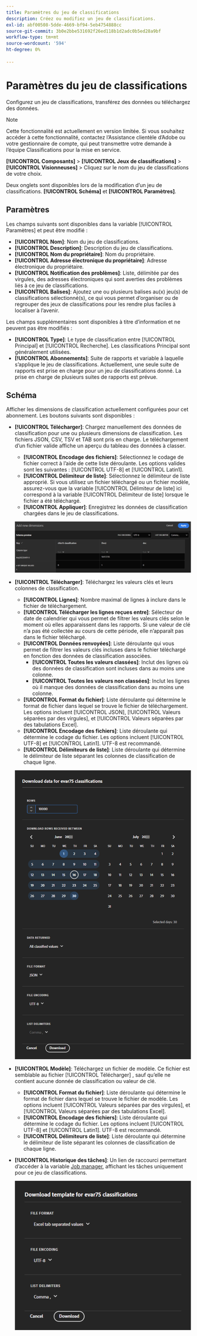 ```yaml
---
title: Paramètres du jeu de classifications
description: Créez ou modifiez un jeu de classifications.
exl-id: abf00508-5dde-4669-bf94-5eb4754888cc
source-git-commit: 3b0e2bbe531692f26ed118b1d2adc0b5ed28a9bf
workflow-type: tm+mt
source-wordcount: '594'
ht-degree: 0%

---
```


# Paramètres du jeu de classifications

Configurez un jeu de classifications, transférez des données ou téléchargez des données.

>[!NOTE]
>
>Cette fonctionnalité est actuellement en version limitée. Si vous souhaitez accéder à cette fonctionnalité, contactez l’Assistance clientèle d’Adobe ou votre gestionnaire de compte, qui peut transmettre votre demande à l’équipe Classifications pour la mise en service.

**[!UICONTROL Composants]** > **[!UICONTROL Jeux de classifications]** > **[!UICONTROL Visionneuses]** > Cliquez sur le nom du jeu de classifications de votre choix.

Deux onglets sont disponibles lors de la modification d’un jeu de classifications. **[!UICONTROL Schéma]** et **[!UICONTROL Paramètres]**.

## Paramètres 

Les champs suivants sont disponibles dans la variable [!UICONTROL Paramètres] et peut être modifié :

* **[!UICONTROL Nom]**: Nom du jeu de classifications.
* **[!UICONTROL Description]**: Description du jeu de classifications.
* **[!UICONTROL Nom du propriétaire]**: Nom du propriétaire.
* **[!UICONTROL Adresse électronique du propriétaire]**: Adresse électronique du propriétaire.
* **[!UICONTROL Notification des problèmes]**: Liste, délimitée par des virgules, des adresses électroniques qui sont averties des problèmes liés à ce jeu de classifications.
* **[!UICONTROL Balises]**: Ajoutez une ou plusieurs balises au(x) jeu(s) de classifications sélectionné(s), ce qui vous permet d’organiser ou de regrouper des jeux de classifications pour les rendre plus faciles à localiser à l’avenir.

Les champs supplémentaires sont disponibles à titre d’information et ne peuvent pas être modifiés :

* **[!UICONTROL Type]**: Le type de classification entre [!UICONTROL Principal] et [!UICONTROL Recherche]. Les classifications Principal sont généralement utilisées.
* **[!UICONTROL Abonnements]**: Suite de rapports et variable à laquelle s’applique le jeu de classifications. Actuellement, une seule suite de rapports est prise en charge pour un jeu de classifications donné. La prise en charge de plusieurs suites de rapports est prévue.

## Schéma

Afficher les dimensions de classification actuellement configurées pour cet abonnement. Les boutons suivants sont disponibles :

* **[!UICONTROL Télécharger]**: Chargez manuellement des données de classification pour une ou plusieurs dimensions de classification. Les fichiers JSON, CSV, TSV et TAB sont pris en charge. Le téléchargement d’un fichier valide affiche un aperçu du tableau des données à classer.
   * **[!UICONTROL Encodage des fichiers]**: Sélectionnez le codage de fichier correct à l’aide de cette liste déroulante. Les options valides sont les suivantes : [!UICONTROL UTF-8] et [!UICONTROL Latin1].
   * **[!UICONTROL Délimiteur de liste]**: Sélectionnez le délimiteur de liste approprié. Si vous utilisez un fichier téléchargé ou un fichier modèle, assurez-vous que la variable [!UICONTROL Délimiteur de liste] ici correspond à la variable [!UICONTROL Délimiteur de liste] lorsque le fichier a été téléchargé.
   * **[!UICONTROL Appliquer]**: Enregistrez les données de classification chargées dans le jeu de classifications.

   ![Chargement du jeu de classifications](../assets/classification-set-upload.png)

* **[!UICONTROL Télécharger]**: Téléchargez les valeurs clés et leurs colonnes de classification.
   * **[!UICONTROL Lignes]**: Nombre maximal de lignes à inclure dans le fichier de téléchargement.
   * **[!UICONTROL Télécharger les lignes reçues entre]**: Sélecteur de date de calendrier qui vous permet de filtrer les valeurs clés selon le moment où elles apparaissent dans les rapports. Si une valeur de clé n’a pas été collectée au cours de cette période, elle n’apparaît pas dans le fichier téléchargé.
   * **[!UICONTROL Données renvoyées]**: Liste déroulante qui vous permet de filtrer les valeurs clés incluses dans le fichier téléchargé en fonction des données de classification associées.
      * **[!UICONTROL Toutes les valeurs classées]**: Inclut des lignes où des données de classification sont incluses dans au moins une colonne.
      * **[!UICONTROL Toutes les valeurs non classées]**: Inclut les lignes où il manque des données de classification dans au moins une colonne.
   * **[!UICONTROL Format du fichier]**: Liste déroulante qui détermine le format de fichier dans lequel se trouve le fichier de téléchargement. Les options incluent [!UICONTROL JSON], [!UICONTROL Valeurs séparées par des virgules], et [!UICONTROL Valeurs séparées par des tabulations Excel].
   * **[!UICONTROL Encodage des fichiers]**: Liste déroulante qui détermine le codage du fichier. Les options incluent [!UICONTROL UTF-8] et [!UICONTROL Latin1]. UTF-8 est recommandé.
   * **[!UICONTROL Délimiteurs de liste]**: Liste déroulante qui détermine le délimiteur de liste séparant les colonnes de classification de chaque ligne.

   ![Téléchargement du jeu de classifications](../assets/classification-set-download.png)

* **[!UICONTROL Modèle]**: Téléchargez un fichier de modèle. Ce fichier est semblable au fichier [!UICONTROL Télécharger] , sauf qu’elle ne contient aucune donnée de classification ou valeur de clé.
   * **[!UICONTROL Format du fichier]**: Liste déroulante qui détermine le format de fichier dans lequel se trouve le fichier de modèle. Les options incluent [!UICONTROL Valeurs séparées par des virgules], et [!UICONTROL Valeurs séparées par des tabulations Excel].
   * **[!UICONTROL Encodage des fichiers]**: Liste déroulante qui détermine le codage du fichier. Les options incluent [!UICONTROL UTF-8] et [!UICONTROL Latin1]. UTF-8 est recommandé.
   * **[!UICONTROL Délimiteurs de liste]**: Liste déroulante qui détermine le délimiteur de liste séparant les colonnes de classification de chaque ligne.
* **[!UICONTROL Historique des tâches]**: Un lien de raccourci permettant d’accéder à la variable [Job manager](job-manager.md), affichant les tâches uniquement pour ce jeu de classifications.

   ![Modèle de jeu de classifications](../assets/classification-set-template.png)
